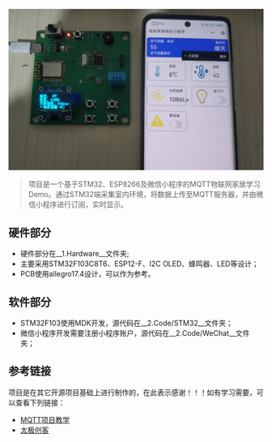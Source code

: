 ![](3.Docs/image.png)

> 项目是一个基于STM32、ESP8266及微信小程序的MQTT物联网家居学习Demo。通过STM32端采集室内环境，将数据上传至MQTT服务器，并由微信小程序进行订阅，实时显示。

## 硬件部分

* 硬件部分在__1.Hardware__文件夹;
* 主要采用STM32F103C8T6、ESP12-F、I2C OLED、蜂鸣器、LED等设计；
* PCB使用allegro17.4设计，可以作为参考。

## 软件部分

* STM32F103使用MDK开发，源代码在__2.Code/STM32__文件夹；
* 微信小程序开发需要注册小程序账户，源代码在__2.Code/WeChat__文件夹；

## 参考链接

项目是在其它开源项目基础上进行制作的，在此表示感谢！！！如有学习需要，可以查看下列链接：

* [MQTT项目教学](https://www.bilibili.com/video/BV1wq4y1U79y/?spm_id_from=333.788&vd_source=14a3fe836cc8fb4a016ce84f165c0472)
* [太极创客](http://www.taichi-maker.com/homepage/esp8266-nodemcu-iot/iot-tuttorial/)

